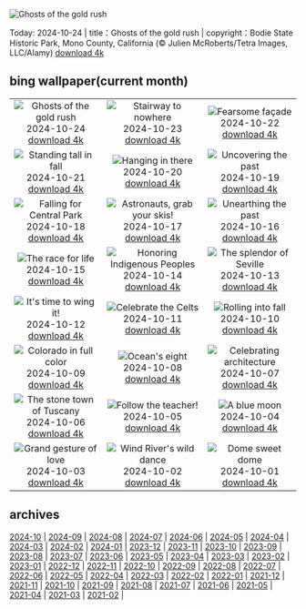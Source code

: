 ![Ghosts of the gold rush](https://cn.bing.com/th?id=OHR.BodieCalifornia_EN-US3185568116_UHD.jpg&w=1000)

Today: 2024-10-24 | title：Ghosts of the gold rush | copyright：Bodie State Historic Park, Mono County, California (© Julien McRoberts/Tetra Images, LLC/Alamy) [download 4k](https://cn.bing.com/th?id=OHR.BodieCalifornia_EN-US3185568116_UHD.jpg)

## bing wallpaper(current month)

|  |  |  |
| :----: | :----: | :----: |
| ![Ghosts of the gold rush](https://cn.bing.com/th?id=OHR.BodieCalifornia_EN-US3185568116_UHD.jpg&pid=hp&w=384&h=216&rs=1&c=4) <br/>2024-10-24 [download 4k](https://cn.bing.com/th?id=OHR.BodieCalifornia_EN-US3185568116_UHD.jpg)| ![Stairway to nowhere](https://cn.bing.com/th?id=OHR.MadameSherriCastle_EN-US3066456106_UHD.jpg&pid=hp&w=384&h=216&rs=1&c=4) <br/>2024-10-23 [download 4k](https://cn.bing.com/th?id=OHR.MadameSherriCastle_EN-US3066456106_UHD.jpg)| ![Fearsome façade](https://cn.bing.com/th?id=OHR.MonsterDoor_EN-US2973387472_UHD.jpg&pid=hp&w=384&h=216&rs=1&c=4) <br/>2024-10-22 [download 4k](https://cn.bing.com/th?id=OHR.MonsterDoor_EN-US2973387472_UHD.jpg)|
| ![Standing tall in fall](https://cn.bing.com/th?id=OHR.AutumnCypress_EN-US2771131028_UHD.jpg&pid=hp&w=384&h=216&rs=1&c=4) <br/>2024-10-21 [download 4k](https://cn.bing.com/th?id=OHR.AutumnCypress_EN-US2771131028_UHD.jpg)| ![Hanging in there](https://cn.bing.com/th?id=OHR.SmilingSloth_EN-US2707836219_UHD.jpg&pid=hp&w=384&h=216&rs=1&c=4) <br/>2024-10-20 [download 4k](https://cn.bing.com/th?id=OHR.SmilingSloth_EN-US2707836219_UHD.jpg)| ![Uncovering the past](https://cn.bing.com/th?id=OHR.DenderaTemple_EN-US2605709637_UHD.jpg&pid=hp&w=384&h=216&rs=1&c=4) <br/>2024-10-19 [download 4k](https://cn.bing.com/th?id=OHR.DenderaTemple_EN-US2605709637_UHD.jpg)|
| ![Falling for Central Park](https://cn.bing.com/th?id=OHR.CentralParkAutumn_EN-US2354288950_UHD.jpg&pid=hp&w=384&h=216&rs=1&c=4) <br/>2024-10-18 [download 4k](https://cn.bing.com/th?id=OHR.CentralParkAutumn_EN-US2354288950_UHD.jpg)| ![Astronauts, grab your skis!](https://cn.bing.com/th?id=OHR.MarsDunes_EN-US3465209450_UHD.jpg&pid=hp&w=384&h=216&rs=1&c=4) <br/>2024-10-17 [download 4k](https://cn.bing.com/th?id=OHR.MarsDunes_EN-US3465209450_UHD.jpg)| ![Unearthing the past](https://cn.bing.com/th?id=OHR.FossilsDorset_EN-US9782204825_UHD.jpg&pid=hp&w=384&h=216&rs=1&c=4) <br/>2024-10-16 [download 4k](https://cn.bing.com/th?id=OHR.FossilsDorset_EN-US9782204825_UHD.jpg)|
| ![The race for life](https://cn.bing.com/th?id=OHR.MaraMigration_EN-US9704012409_UHD.jpg&pid=hp&w=384&h=216&rs=1&c=4) <br/>2024-10-15 [download 4k](https://cn.bing.com/th?id=OHR.MaraMigration_EN-US9704012409_UHD.jpg)| ![Honoring Indigenous Peoples](https://cn.bing.com/th?id=OHR.PuebloNankoweap_EN-US9631367700_UHD.jpg&pid=hp&w=384&h=216&rs=1&c=4) <br/>2024-10-14 [download 4k](https://cn.bing.com/th?id=OHR.PuebloNankoweap_EN-US9631367700_UHD.jpg)| ![The splendor of Seville](https://cn.bing.com/th?id=OHR.AlcazarSeville_EN-US9523655289_UHD.jpg&pid=hp&w=384&h=216&rs=1&c=4) <br/>2024-10-13 [download 4k](https://cn.bing.com/th?id=OHR.AlcazarSeville_EN-US9523655289_UHD.jpg)|
| ![It's time to wing it!](https://cn.bing.com/th?id=OHR.QuebecDuck_EN-US9387855720_UHD.jpg&pid=hp&w=384&h=216&rs=1&c=4) <br/>2024-10-12 [download 4k](https://cn.bing.com/th?id=OHR.QuebecDuck_EN-US9387855720_UHD.jpg)| ![Celebrate the Celts](https://cn.bing.com/th?id=OHR.CelticColours_EN-US9284206130_UHD.jpg&pid=hp&w=384&h=216&rs=1&c=4) <br/>2024-10-11 [download 4k](https://cn.bing.com/th?id=OHR.CelticColours_EN-US9284206130_UHD.jpg)| ![Rolling into fall](https://cn.bing.com/th?id=OHR.KochiaJapan_EN-US9866955641_UHD.jpg&pid=hp&w=384&h=216&rs=1&c=4) <br/>2024-10-10 [download 4k](https://cn.bing.com/th?id=OHR.KochiaJapan_EN-US9866955641_UHD.jpg)|
| ![Colorado in full color](https://cn.bing.com/th?id=OHR.AspensColorado_EN-US9105602602_UHD.jpg&pid=hp&w=384&h=216&rs=1&c=4) <br/>2024-10-09 [download 4k](https://cn.bing.com/th?id=OHR.AspensColorado_EN-US9105602602_UHD.jpg)| ![Ocean's eight](https://cn.bing.com/th?id=OHR.MototiOctopus_EN-US8820270832_UHD.jpg&pid=hp&w=384&h=216&rs=1&c=4) <br/>2024-10-08 [download 4k](https://cn.bing.com/th?id=OHR.MototiOctopus_EN-US8820270832_UHD.jpg)| ![Celebrating architecture](https://cn.bing.com/th?id=OHR.ElbePhilharmonic_EN-US8658450086_UHD.jpg&pid=hp&w=384&h=216&rs=1&c=4) <br/>2024-10-07 [download 4k](https://cn.bing.com/th?id=OHR.ElbePhilharmonic_EN-US8658450086_UHD.jpg)|
| ![The stone town of Tuscany](https://cn.bing.com/th?id=OHR.SoranoItaly_EN-US2208208147_UHD.jpg&pid=hp&w=384&h=216&rs=1&c=4) <br/>2024-10-06 [download 4k](https://cn.bing.com/th?id=OHR.SoranoItaly_EN-US2208208147_UHD.jpg)| ![Follow the teacher!](https://cn.bing.com/th?id=OHR.ElephantTeacher_EN-US8363933732_UHD.jpg&pid=hp&w=384&h=216&rs=1&c=4) <br/>2024-10-05 [download 4k](https://cn.bing.com/th?id=OHR.ElephantTeacher_EN-US8363933732_UHD.jpg)| ![A blue moon](https://cn.bing.com/th?id=OHR.EuropaMoon_EN-US8269574935_UHD.jpg&pid=hp&w=384&h=216&rs=1&c=4) <br/>2024-10-04 [download 4k](https://cn.bing.com/th?id=OHR.EuropaMoon_EN-US8269574935_UHD.jpg)|
| ![Grand gesture of love](https://cn.bing.com/th?id=OHR.TajMahalReflection_EN-US5053333041_UHD.jpg&pid=hp&w=384&h=216&rs=1&c=4) <br/>2024-10-03 [download 4k](https://cn.bing.com/th?id=OHR.TajMahalReflection_EN-US5053333041_UHD.jpg)| ![Wind River's wild dance](https://cn.bing.com/th?id=OHR.WindRiverAlaska_EN-US4993335597_UHD.jpg&pid=hp&w=384&h=216&rs=1&c=4) <br/>2024-10-02 [download 4k](https://cn.bing.com/th?id=OHR.WindRiverAlaska_EN-US4993335597_UHD.jpg)| ![Dome sweet dome](https://cn.bing.com/th?id=OHR.HalfDomeYosemite_EN-US4890007214_UHD.jpg&pid=hp&w=384&h=216&rs=1&c=4) <br/>2024-10-01 [download 4k](https://cn.bing.com/th?id=OHR.HalfDomeYosemite_EN-US4890007214_UHD.jpg)|

## archives

[2024-10](./archives/en-US/2024-10.md) | [2024-09](./archives/en-US/2024-09.md) | [2024-08](./archives/en-US/2024-08.md) | [2024-07](./archives/en-US/2024-07.md) | [2024-06](./archives/en-US/2024-06.md) | [2024-05](./archives/en-US/2024-05.md) | [2024-04](./archives/en-US/2024-04.md) | [2024-03](./archives/en-US/2024-03.md) |
[2024-02](./archives/en-US/2024-02.md) | [2024-01](./archives/en-US/2024-01.md) | [2023-12](./archives/en-US/2023-12.md) | [2023-11](./archives/en-US/2023-11.md) | [2023-10](./archives/en-US/2023-10.md) | [2023-09](./archives/en-US/2023-09.md) | [2023-08](./archives/en-US/2023-08.md) | [2023-07](./archives/en-US/2023-07.md) |
[2023-06](./archives/en-US/2023-06.md) | [2023-05](./archives/en-US/2023-05.md) | [2023-04](./archives/en-US/2023-04.md) | [2023-03](./archives/en-US/2023-03.md) | [2023-02](./archives/en-US/2023-02.md) | [2023-01](./archives/en-US/2023-01.md) | [2022-12](./archives/en-US/2022-12.md) | [2022-11](./archives/en-US/2022-11.md) |
[2022-10](./archives/en-US/2022-10.md) | [2022-09](./archives/en-US/2022-09.md) | [2022-08](./archives/en-US/2022-08.md) | [2022-07](./archives/en-US/2022-07.md) | [2022-06](./archives/en-US/2022-06.md) | [2022-05](./archives/en-US/2022-05.md) | [2022-04](./archives/en-US/2022-04.md) | [2022-03](./archives/en-US/2022-03.md) |
[2022-02](./archives/en-US/2022-02.md) | [2022-01](./archives/en-US/2022-01.md) | [2021-12](./archives/en-US/2021-12.md) | [2021-11](./archives/en-US/2021-11.md) | [2021-10](./archives/en-US/2021-10.md) | [2021-09](./archives/en-US/2021-09.md) | [2021-08](./archives/en-US/2021-08.md) | [2021-07](./archives/en-US/2021-07.md) |
[2021-06](./archives/en-US/2021-06.md) | [2021-05](./archives/en-US/2021-05.md) | [2021-04](./archives/en-US/2021-04.md) | [2021-03](./archives/en-US/2021-03.md) | [2021-02](./archives/en-US/2021-02.md) |
